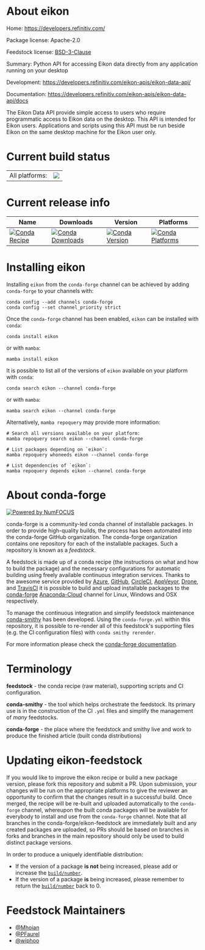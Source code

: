 About eikon
===========

Home: https://developers.refinitiv.com/

Package license: Apache-2.0

Feedstock license: [BSD-3-Clause](https://github.com/conda-forge/eikon-feedstock/blob/main/LICENSE.txt)

Summary: Python API for accessing Eikon data directly from any application running on your desktop

Development: https://developers.refinitiv.com/eikon-apis/eikon-data-api/

Documentation: https://developers.refinitiv.com/eikon-apis/eikon-data-api/docs

The Eikon Data API provide simple access to users who require programmatic access to Eikon data on the desktop.
This API is intended for Eikon users. Applications and scripts using this API must be run beside Eikon on the same desktop machine for the Eikon user only.


Current build status
====================


<table><tr><td>All platforms:</td>
    <td>
      <a href="https://dev.azure.com/conda-forge/feedstock-builds/_build/latest?definitionId=8220&branchName=main">
        <img src="https://dev.azure.com/conda-forge/feedstock-builds/_apis/build/status/eikon-feedstock?branchName=main">
      </a>
    </td>
  </tr>
</table>

Current release info
====================

| Name | Downloads | Version | Platforms |
| --- | --- | --- | --- |
| [![Conda Recipe](https://img.shields.io/badge/recipe-eikon-green.svg)](https://anaconda.org/conda-forge/eikon) | [![Conda Downloads](https://img.shields.io/conda/dn/conda-forge/eikon.svg)](https://anaconda.org/conda-forge/eikon) | [![Conda Version](https://img.shields.io/conda/vn/conda-forge/eikon.svg)](https://anaconda.org/conda-forge/eikon) | [![Conda Platforms](https://img.shields.io/conda/pn/conda-forge/eikon.svg)](https://anaconda.org/conda-forge/eikon) |

Installing eikon
================

Installing `eikon` from the `conda-forge` channel can be achieved by adding `conda-forge` to your channels with:

```
conda config --add channels conda-forge
conda config --set channel_priority strict
```

Once the `conda-forge` channel has been enabled, `eikon` can be installed with `conda`:

```
conda install eikon
```

or with `mamba`:

```
mamba install eikon
```

It is possible to list all of the versions of `eikon` available on your platform with `conda`:

```
conda search eikon --channel conda-forge
```

or with `mamba`:

```
mamba search eikon --channel conda-forge
```

Alternatively, `mamba repoquery` may provide more information:

```
# Search all versions available on your platform:
mamba repoquery search eikon --channel conda-forge

# List packages depending on `eikon`:
mamba repoquery whoneeds eikon --channel conda-forge

# List dependencies of `eikon`:
mamba repoquery depends eikon --channel conda-forge
```


About conda-forge
=================

[![Powered by
NumFOCUS](https://img.shields.io/badge/powered%20by-NumFOCUS-orange.svg?style=flat&colorA=E1523D&colorB=007D8A)](https://numfocus.org)

conda-forge is a community-led conda channel of installable packages.
In order to provide high-quality builds, the process has been automated into the
conda-forge GitHub organization. The conda-forge organization contains one repository
for each of the installable packages. Such a repository is known as a *feedstock*.

A feedstock is made up of a conda recipe (the instructions on what and how to build
the package) and the necessary configurations for automatic building using freely
available continuous integration services. Thanks to the awesome service provided by
[Azure](https://azure.microsoft.com/en-us/services/devops/), [GitHub](https://github.com/),
[CircleCI](https://circleci.com/), [AppVeyor](https://www.appveyor.com/),
[Drone](https://cloud.drone.io/welcome), and [TravisCI](https://travis-ci.com/)
it is possible to build and upload installable packages to the
[conda-forge](https://anaconda.org/conda-forge) [Anaconda-Cloud](https://anaconda.org/)
channel for Linux, Windows and OSX respectively.

To manage the continuous integration and simplify feedstock maintenance
[conda-smithy](https://github.com/conda-forge/conda-smithy) has been developed.
Using the ``conda-forge.yml`` within this repository, it is possible to re-render all of
this feedstock's supporting files (e.g. the CI configuration files) with ``conda smithy rerender``.

For more information please check the [conda-forge documentation](https://conda-forge.org/docs/).

Terminology
===========

**feedstock** - the conda recipe (raw material), supporting scripts and CI configuration.

**conda-smithy** - the tool which helps orchestrate the feedstock.
                   Its primary use is in the construction of the CI ``.yml`` files
                   and simplify the management of *many* feedstocks.

**conda-forge** - the place where the feedstock and smithy live and work to
                  produce the finished article (built conda distributions)


Updating eikon-feedstock
========================

If you would like to improve the eikon recipe or build a new
package version, please fork this repository and submit a PR. Upon submission,
your changes will be run on the appropriate platforms to give the reviewer an
opportunity to confirm that the changes result in a successful build. Once
merged, the recipe will be re-built and uploaded automatically to the
`conda-forge` channel, whereupon the built conda packages will be available for
everybody to install and use from the `conda-forge` channel.
Note that all branches in the conda-forge/eikon-feedstock are
immediately built and any created packages are uploaded, so PRs should be based
on branches in forks and branches in the main repository should only be used to
build distinct package versions.

In order to produce a uniquely identifiable distribution:
 * If the version of a package **is not** being increased, please add or increase
   the [``build/number``](https://docs.conda.io/projects/conda-build/en/latest/resources/define-metadata.html#build-number-and-string).
 * If the version of a package **is** being increased, please remember to return
   the [``build/number``](https://docs.conda.io/projects/conda-build/en/latest/resources/define-metadata.html#build-number-and-string)
   back to 0.

Feedstock Maintainers
=====================

* [@Mhoian](https://github.com/Mhoian/)
* [@PFaurel](https://github.com/PFaurel/)
* [@wiphoo](https://github.com/wiphoo/)

